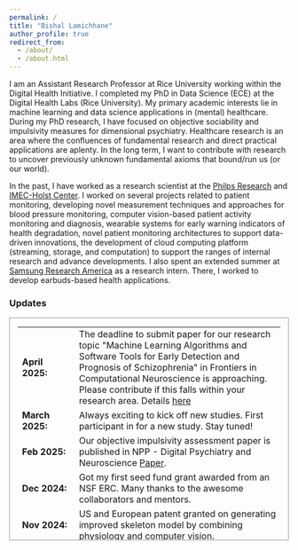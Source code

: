 ```yaml
---
permalink: /
title: "Bishal Lamichhane"
author_profile: true
redirect_from: 
  - /about/
  - /about.html
---
```



I am an Assistant Research Professor at Rice University working within the Digital Health Initiative. I completed my PhD in Data Science (ECE) at the Digital Health Labs (Rice University).
My primary academic interests lie in machine learning and data science applications in (mental) healthcare. During my PhD research, I have focused on objective sociability and impulsivity measures for dimensional psychiatry. Healthcare research is an area where the confluences of fundamental research and direct practical applications are aplenty. In the long term, I want to contribute with research to uncover previously unknown fundamental axioms that bound/run us (or our world).

In the past, I have worked as a research scientist at the [Philps Research](https://www.philips.com/a-w/about/innovation.html) and [IMEC-Holst Center](https://holstcentre.com/). I worked on several projects related to patient monitoring, developing novel measurement techniques and approaches for blood pressure monitoring, computer vision-based patient activity monitoring and diagnosis, wearable systems for early warning indicators of health degradation, novel patient monitoring architectures to support data-driven innovations, the development of cloud computing platform (streaming, storage, and computation) to support the ranges of internal research and advance developments. I also spent an extended summer at [Samsung Research America](https://sra.samsung.com/) as a research intern. There, I worked to develop earbuds-based health applications.


### Updates

<div style="height:400px;overflow:auto; border:1px solid #999; padding-left: 1.0em; padding-right: 1.0em">
<table>
<col width="150px">
<col width="750px">


  <tr><td><b> April 2025: </b> </td><td>The deadline to submit paper for our research topic "Machine Learning Algorithms and Software Tools for Early Detection and Prognosis of Schizophrenia" in Frontiers in Computational Neuroscience is approaching. Please contribute if this falls within your research area. Details <a href="https://www.frontiersin.org/research-topics/67505/machine-learning-algorithms-and-software-tools-for-early-detection-and-prognosis-of-schizophrenia">here</a> </td></tr>

  <tr><td><b> March 2025: </b> </td><td>Always exciting to kick off new studies. First participant in for a new study. Stay tuned! </td></tr>

  <tr><td><b>Feb 2025: </b> </td><td>Our objective impulsivity assessment paper is published in NPP - Digital Psychiatry and Neuroscience <a href="https://www.nature.com/articles/s44277-025-00026-z">Paper</a>. </td></tr>

  <tr><td><b> Dec 2024: </b> </td><td>Got my first seed fund grant awarded from an NSF ERC. Many thanks to the awesome collaborators and mentors.</td></tr>

  <tr><td><b>  Nov 2024: </b> </td><td>US and European patent granted on generating improved skeleton model by combining physiology and computer vision.</td></tr>

  <tr><td><b> Nov 2024: </b> </td><td>BHI 2024 was a great success. Served in organizing committee, chaired poster presentation sessions, judged posters, reviewed papers, and authored a paper. Thanks to everyone helping organize it. </td></tr>

   <tr><td><b>  Oct 2024: </b> </td><td>Patent granted on detecting cuff quality using signal processing and machine learning. <a href="https://patents.google.com/patent/EP3870033A1/en">Details</a> </td></tr>

  <tr><td><b>  Aug 2024: </b> </td><td>Our work on combining audio and mobile sensing for depression severity modeling is published in scientific reports. </td></tr>

  <tr><td><b> Aug 2024: </b> </td><td>Submitted my first R01. More to come. </td></tr>

  <tr><td><b>  June 2024: </b> </td><td>Inducted as the Future Faculty Fellow! Excited.</td></tr>

  <tr><td><b>  May 2024: </b> </td><td>Officially a PhD! </td></tr>


  <tr><td><b>  Aug 2023: </b> </td><td>Our work on suicidality detection based on impulsivity measures is published in Behavioral Neurology. </td></tr>

  <tr><td><b> May 2023: </b> </td><td>Delivered a talk on our unsupervised wireless diarization paper at the ICC 2023 conference. Our paper got the best paper award. </td></tr>


  <tr><td><b> April 2023: </b> </td><td>Our JBHI journal paper on psychotic relapse prediction paper is published. </td></tr>


  <tr><td><b>  March 2023: </b> </td><td>LLMs are here to stay for mental health applications. Published an interesting find in preprint that chatgpt has zero-shot mental health detection capabilities.</td></tr>


  <tr><td><b> Sep 2022: </b> </td><td>My paper on IMU-based cough detection is presented at BHI 2022. </td></tr>


  <tr><td><b> August 2022: </b> </td><td>Starting a new user study on activity of daily living detection. Happy to contribute to this awesome SRA digital health team. </td></tr>

  <tr><td><b> May 2022: </b> </td><td>Excited to be working at the Samsung Research America's Digital Health team. Earbuds data for novel health applications. </td></tr>

  <tr><td><b> May 2022: </b> </td><td>Finished our preprint on technology-based healthcare in low-resource regions. Great collaboration with Navaraj.</td></tr>


  <tr><td><b> April 2022: </b> </td><td>Our behavioral data clustering paper for schizophrenia relapse detection is published in JMIR mHealth and uHealth. </td></tr>


  <tr><td><b> March 2021: </b> </td><td>1st place winner at the 4th SBMI hackathon. <a href="https://sbmi.uth.edu/news/story.htm?id=2980dfd7-fda8-46d7-b456-27ca1362f52d">Details</a> </td></tr>

  <tr><td><b> Sep 2022: </b> </td><td>Great Interspeech conference in S. Korea. Delivered a short talk on my dyadic interaction detection work, and presented a poster. Great to meet other speech in health fellows. </td></tr>


  <tr><td><b> June 2022: </b> </td><td>US patent on computer-vision modeling to detect body movement of patient granted!</td></tr>

  <tr><td><b> April 2022: </b> </td><td>Our work on speech-based sociability estimation for depression severity/mental health measures estimation is published. Years in making! </td></tr>

  <tr><td><b> Dec 2021: </b> </td><td>Awarded the Ken-Kennedy Fellowship. </td></tr>

  <tr><td><b> Nov 2021: </b> </td><td>European patent on personalized stress detection granted. </td></tr>

  <tr><td><b> Dec 2020: </b> </td><td>The SUDEP risk detection paper based on the hackathon work at SBMI/UTHealth is published at BMC Medical Informatics and Decision Making. </td></tr>

  <tr><td><b> Nov 2020: </b> </td><td>Delivered a talk at MobiHealth 2020 on our schizophrenia relapse detection work. </td></tr>


  <tr><td><b> Sep 2020: </b> </td><td>Filed a US patent on using similarity preserving hashing for medical search.  </td></tr>


<tr><td><b> Feb 2020: </b> </td><td>3rd place winner at the 2nd SBMI hackathon. <a href="https://sbmi.uth.edu/datathon/past-events/feb20.htm">Details </a> </td></tr>

<tr><td><b> Jan 2020: </b> </td><td>Joined scalable health labs as a digital health warrior! Exciting research oncoming. Stay tuned. </td></tr>

  <tr><td><b>  Oct 2019: </b> </td><td>Patent filed on detecting cuff quality using signal processing and machine learning.</td></tr>

<tr><td><b>  Oct 2019: </b> </td><td>Patent on smart scheduling of blood pressure measurement filed.</td></tr>

 <tr><td><b> Sep 2019: </b> </td><td>Winner of the 1st UT Health SBMI Hackathon. Overall 2nd, 1st for qualified participants. <a href="https://sbmi.uth.edu/hackathon/archive/sept19.htm"> Details </a></td></tr>


  <tr><td><b> Sep 2019: </b> </td><td>Winner of the 1st UT Health SBMI Hackathon. Overall 2nd, 1st for qualified participants. <a href="https://sbmi.uth.edu/hackathon/archive/sept19.htm">Details</a></td></tr>

  <tr><td><b>  Sep 2019: </b> </td><td>Patent filed on generating improved skeleton model by combining physiology and computer vision.</td></tr>

  <tr><td><b>  July 2019: </b> </td><td>Patent filed on detecting artifacts during blood pressure measurement for signal quality indication.</td></tr>

  <tr><td><b> Feb 2019: </b> </td><td>CNN-Skelpose paper is published in JAIHC! Great collaboration with Luis, Lu, and Gerard. </td></tr>


  <tr><td><b> Dec 2018: </b> </td><td>Our preprint on blockchain for healthcare is released. An effort of so many months but a timely publication for the topic. </td></tr>


  <tr><td><b> Nov 2018: </b> </td><td>Filed a patent on computer-vision for patient motion detection. This started with a whiteboarding from a real application problem. Exciting! </td></tr>



  <tr><td><b> Sep 2018: </b> </td><td>Filed a patent on novel cuff embodiments to enable blood pressure measurement across different body sizes. </td></tr>


  <tr><td><b> June 2018: </b> </td><td>Organized Data Science Hands-on for the Philips Research team at the offsite. The attendees included some of the inventors of CD (such a previlege). </td></tr>

  <tr><td><b> Nov 2017: </b> </td><td>Delivered an invited lecture at <a href="https://www.jads.nl/">JADS</a> on 'Machine learning applications in healthcare' </td></tr>

  <tr><td><b> May 2017: </b> </td><td>Won the Eindhoven Machine Learning Hackathon this time. </td></tr>

  <tr><td><b> May 2017: </b> </td><td>Delivered an invited lecture at [<a href="https://www.jads.nl/">JADS</a> on 'Quantified Self' </td></tr>

  <tr><td><b> Dec 2016: </b> </td><td>Developed one of the best computer-vision-based bed detector algorithm. Stay tuned for smart ICUs. </td></tr>

  <tr><td><b> July 2016: </b> </td><td>Technical lead for novel blood pressure monitoring algorithm for the value segment business. </td></tr>

  <tr><td><b> July 2016: </b> </td><td>Joining to revolutionize health care through improved patient care and measurement at Philips Research. Surreal!</td></tr>

  <tr><td><b> June 2016: </b> </td><td>Presented my paper on Stress Response Factor (SRF) at the HEALTHWEAR 2016 - EAI International Conference on Wearables in Healthcare (Thanks Giusi!). </td></tr>

  <tr><td><b> April 2016: </b> </td><td>My first patent filing. Found a novel way to personalize stress detection. </td></tr>

  <tr><td><b> Sep 2015: </b> </td><td>Our paper on comparing stress detection models received best student paper award at the EAI Mindcare conference. </td></tr>


  <tr><td><b> June 2015: </b> </td><td>The cloud data science platform development that I led, leading to the IMEC-Aurora product, was one of the highlighted features in the IMEC Technology Forum! Wohooo. </td></tr>

  <tr><td><b> April 2015: </b> </td><td>Delivered an invited talk on "Machine Learning: Algorithms, Applications and Scalable deployment" for the Eindhoven Developer Community. </td></tr>

  <tr><td><b> Dec 2014: </b> </td><td>Builiding cool wearable health solutions at Holst Center/IMEC </td></tr>

  <tr><td><b> Sept 2014: </b> </td><td>My research at Eindhoven University of Technology and Philips Research was awarded the *cum laude* distinction.</td></tr>




